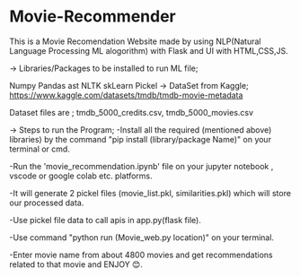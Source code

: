# Movie-Recommender
This is a Movie Recomendation Website made by using NLP(Natural Language Processing ML alogorithm) with Flask and UI with HTML,CSS,JS.

-> Libraries/Packages to be installed to run ML file;

Numpy
Pandas
ast
NLTK
skLearn
Pickel
-> DataSet from Kaggle; https://www.kaggle.com/datasets/tmdb/tmdb-movie-metadata

Dataset files are ;
  tmdb_5000_credits.csv,
  tmdb_5000_movies.csv

-> Steps to run the Program;
  -Install all the required (mentioned above) libraries) by the command "pip install (library/package Name)" on your terminal or cmd.
 
  -Run the 'movie_recommendation.ipynb' file on your jupyter notebook , vscode or google colab etc. platforms.
 
  -It will generate 2 pickel files (movie_list.pkl, similarities.pkl) which will store our processed data.
 
  -Use pickel file data to call apis in app.py(flask file).
 
  -Use command "python run (Movie_web.py location)" on your terminal.
 
  -Enter movie name from about 4800 movies and get recommendations related to that movie and ENJOY 😊.
